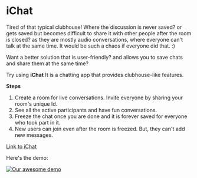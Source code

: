 # iChat
Tired of that typical clubhouse! Where the discussion is never saved? or gets saved but becomes difficult to share it with other people after the room is closed? as they are mostly audio conversations, where everyone can't talk at the same time. It would be such a chaos if everyone did that. :)

Want a better solution that is user-friendly? and allows you to  save chats and share them at the same time?

Try using **iChat**
It is a chatting app that provides clubhouse-like features.

**Steps**
1. Create a room for live conversations. Invite everyone by sharing your room's unique Id.
2. See all the active participants and have fun conversations.
3. Freeze the chat once you are done and it is forever saved for everyone who took part in it.
4. New users can join even after the room is freezed. But, they can't add new messages.

[Link to iChat](https://integer-ki-chat.web.app/)

Here's the demo:

[![Our awesome demo](https://img.youtube.com/vi/dr0ouLvhTdc/hqdefault.jpg)](https://www.youtube.com/watch?v=dr0ouLvhTdc)
